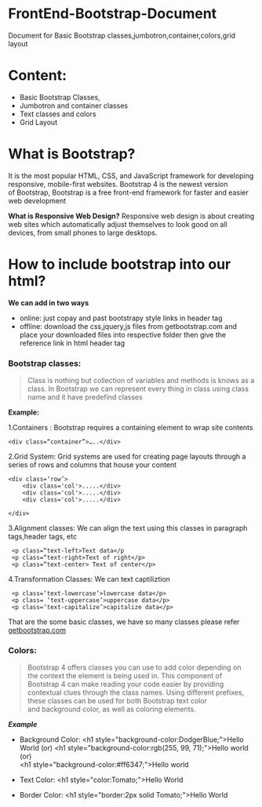 # FrontEnd-Bootstrap-Document
Document for Basic Bootstrap classes,jumbotron,container,colors,grid layout
# Content:
  - Basic Bootstrap Classes,
  - Jumbotron and container classes
  - Text classes and colors 
  - Grid Layout
# What is Bootstrap?
It is the most popular HTML, CSS, and JavaScript framework for developing responsive, mobile-first websites.
Bootstrap 4 is the newest version of Bootstrap,
Bootstrap is a free front-end framework for faster and easier web development

**What is Responsive Web Design?**
	Responsive web design is about creating web sites which automatically adjust themselves to look good on all devices, from small phones to large desktops.

# How to include bootstrap into our html?
**We can add in two ways**
- online: just copay and past bootstrapy style links in header tag
- offline: download the css,jquery,js files from getbootstrap.com and place your downloaded files into respective folder then give the reference link in html header tag

### Bootstrap classes:
> Class is nothing but collection of variables and methods is knows as a class. In Bootstrap we can represent every thing in class using class name and it have predefind classes

**Example:**

1.Containers : Bootstrap requires a containing element to wrap site contents

	<div class=“container”>…..</div>
	
2.Grid System: Grid systems are used for creating page layouts through a series of rows and columns that house your content

	<div class=‘row’>
		<div class='col'>.....</div>
		<div class='col'>.....</div>
		<div class='col'>.....</div>
		
	</div>
3.Alignment classes:  We can align the text using this classes in  paragraph tags,header tags, etc

     <p class=“text-left>Text data</p
     <p class=“text-right>Text of right</p>
     <p class=“text-center> Text of center</p>
4.Transformation Classes: We can text captiliztion

     <p class=‘text-lowercase’>lowercase data</p>
     <p class= ‘text-uppercase’>uppercase data</p>
     <p class=‘text-capitalize’>capitalize data</p>
     
 That are the some basic classes, we have so many classes please refer <a href="www.google.com">getbootstrap.com</a>
 
 ### Colors:
 
 > Bootstrap 4 offers classes you can use to add color depending on the context the element is being used in.
This component of Bootstrap 4 can make reading your code easier by providing contextual clues through the class names.
Using different prefixes, these classes can be used for both Bootstrap text color and background color, as well as coloring elements.

***Example***

* Background Color:
    <h1 style="background-color:DodgerBlue;">Hello World</h1> (or)
    <h1 style="background-color:rgb(255, 99, 71);">Hello world</h1> (or)	
    <h1 style="background-color:#ff6347;">Hello world</h1>

* Text Color:
    <h1 style="color:Tomato;">Hello World</h1>
	
* Border Color:
   <h1 style="border:2px solid Tomato;">Hello World</h1>


